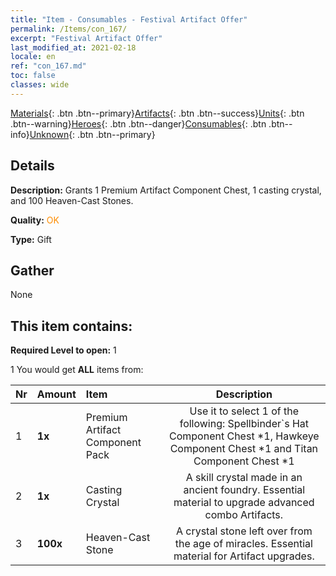 ```yaml
---
title: "Item - Consumables - Festival Artifact Offer"
permalink: /Items/con_167/
excerpt: "Festival Artifact Offer"
last_modified_at: 2021-02-18
locale: en
ref: "con_167.md"
toc: false
classes: wide
---
```

 [Materials](/Items/){: .btn .btn--primary}[Artifacts](/Items/Artifacts/){: .btn .btn--success}[Units](/Items/Units/){: .btn .btn--warning}[Heroes](/Items/Heroes/){: .btn .btn--danger}[Consumables](/Items/Consumables/){: .btn .btn--info}[Unknown](/Items/Unknown/){: .btn .btn--primary}

## Details
 **Description:** Grants 1 Premium Artifact Component Chest, 1 casting crystal, and 100 Heaven-Cast Stones.

 **Quality:** <span style="color: #FF8C00">OK</span>

 **Type:** Gift

## Gather

  None

## This item contains:

 **Required Level to open:** 1

 1 You would get **ALL** items  from:

  | Nr | Amount |     Item    | Description |
  |:---|:-------|:------------|:-----------:|
  | 1 |  **1x** | Premium Artifact Component Pack | Use it to select 1 of the following: Spellbinder`s Hat Component Chest *1, Hawkeye Component Chest *1 and Titan Component Chest *1  | 
  | 2 |  **1x** | Casting Crystal | A skill crystal made in an ancient foundry. Essential material to upgrade advanced combo Artifacts.  | 
  | 3 |  **100x** | Heaven-Cast Stone | A crystal stone left over from the age of miracles. Essential material for Artifact upgrades.  | 

